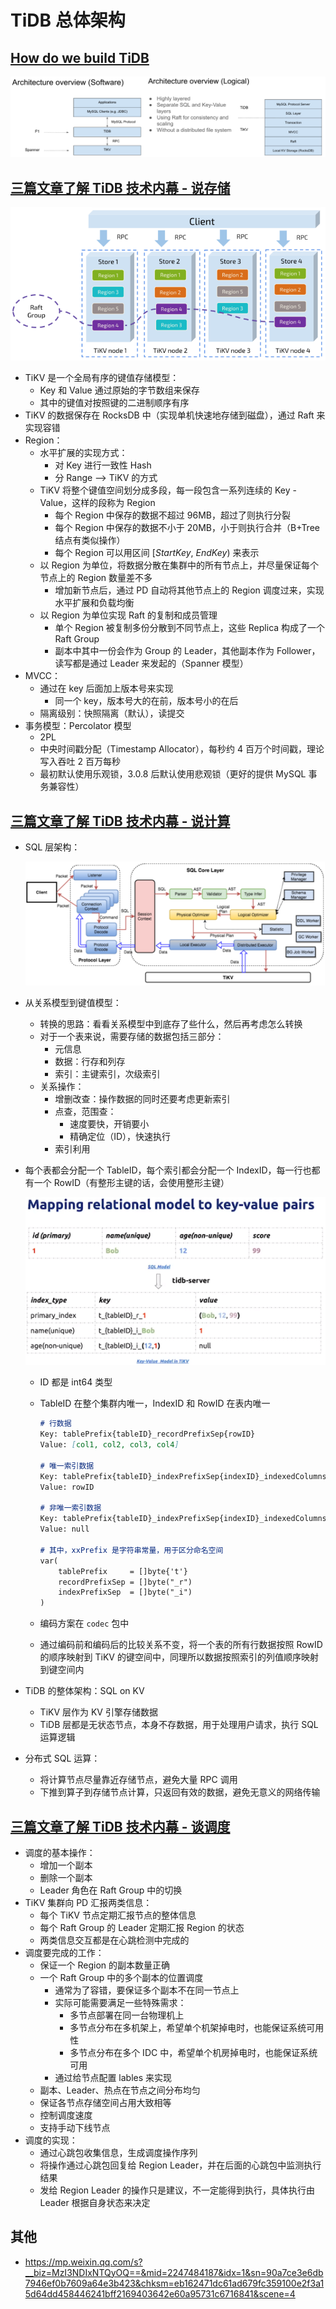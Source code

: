 # TiDB 总体架构

## [How do we build TiDB](https://pingcap.com/blog-cn/how-do-we-build-tidb/)

<img src="pic\architecture.png" alt="avatar" style="zoom:80%;" />

## [三篇文章了解 TiDB 技术内幕 - 说存储](https://pingcap.com/blog-cn/tidb-internal-1/)

<img src="pic\tikv.png" alt="avatar" style="zoom:60%;" />

- TiKV 是一个全局有序的键值存储模型：
  - Key 和 Value 通过原始的字节数组来保存
  - 其中的键值对按照键的二进制顺序有序
- TiKV 的数据保存在 RocksDB 中（实现单机快速地存储到磁盘），通过 Raft 来实现容错
- Region：
  - 水平扩展的实现方式：
    - 对 Key 进行一致性 Hash
    - 分 Range ——> TiKV 的方式
  - TiKV 将整个键值空间划分成多段，每一段包含一系列连续的 Key - Value，这样的段称为 Region
    - 每个 Region 中保存的数据不超过 96MB，超过了则执行分裂
    - 每个 Region 中保存的数据不小于 20MB，小于则执行合并（B+Tree 结点有类似操作）
    - 每个 Region 可以用区间 $[StartKey,\  EndKey)$ 来表示
  - 以 Region 为单位，将数据分散在集群中的所有节点上，并尽量保证每个节点上的 Region 数量差不多
    - 增加新节点后，通过 PD 自动将其他节点上的 Region 调度过来，实现水平扩展和负载均衡
  - 以 Region 为单位实现 Raft 的复制和成员管理
    - 单个 Region 被复制多份分散到不同节点上，这些 Replica 构成了一个 Raft Group
    - 副本中其中一份会作为 Group 的 Leader，其他副本作为 Follower，读写都是通过 Leader 来发起的（Spanner 模型）
- MVCC：
  - 通过在 key 后面加上版本号来实现 
    - 同一个 key，版本号大的在前，版本号小的在后
  - 隔离级别：快照隔离（默认），读提交
- 事务模型：Percolator 模型
  - 2PL
  - 中央时间戳分配（Timestamp Allocator），每秒约 4 百万个时间戳，理论写入吞吐 2 百万每秒
  - 最初默认使用乐观锁，3.0.8 后默认使用悲观锁（更好的提供 MySQL 事务兼容性）

## [三篇文章了解 TiDB 技术内幕 - 说计算](https://pingcap.com/blog-cn/tidb-internal-2/)

- SQL 层架构：

  <img src="pic\TiDB-sql.png" alt="avatar" style="zoom:80%;" />

- 从关系模型到键值模型：

  - 转换的思路：看看关系模型中到底存了些什么，然后再考虑怎么转换
  - 对于一个表来说，需要存储的数据包括三部分：
    - 元信息
    - 数据：行存和列存
    - 索引：主键索引，次级索引
  - 关系操作：
    - 增删改查：操作数据的同时还要考虑更新索引
    - 点查，范围查：
      - 速度要快，开销要小
      - 精确定位（ID），快速执行
    - 索引利用

- 每个表都会分配一个 TableID，每个索引都会分配一个 IndexID，每一行也都有一个 RowID（有整形主键的话，会使用整形主键）

  <img src="pic\relation-to-kv.png" alt="avatar" style="zoom:80%;" />

  - ID 都是 int64 类型

  - TableID 在整个集群内唯一，IndexID 和 RowID 在表内唯一

    ```markdown
    # 行数据
    Key: tablePrefix{tableID}_recordPrefixSep{rowID}
    Value: [col1, col2, col3, col4]
    
    # 唯一索引数据
    Key: tablePrefix{tableID}_indexPrefixSep{indexID}_indexedColumnsValue
    Value: rowID
    
    # 非唯一索引数据
    Key: tablePrefix{tableID}_indexPrefixSep{indexID}_indexedColumnsValue_rowID
    Value: null
    
    # 其中，xxPrefix 是字符串常量，用于区分命名空间
    var(
    	tablePrefix     = []byte{'t'}
    	recordPrefixSep = []byte("_r")
    	indexPrefixSep  = []byte("_i")
    )
    ```

  - 编码方案在 `codec` 包中

  - 通过编码前和编码后的比较关系不变，将一个表的所有行数据按照 RowID 的顺序映射到 TiKV 的键空间中，同理所以数据按照索引的列值顺序映射到键空间内

- TiDB 的整体架构：SQL on KV

  - TiKV 层作为 KV 引擎存储数据
  - TiDB 层都是无状态节点，本身不存数据，用于处理用户请求，执行 SQL 运算逻辑

- 分布式 SQL 运算：

  - 将计算节点尽量靠近存储节点，避免大量 RPC 调用
  - 下推到算子到存储节点计算，只返回有效的数据，避免无意义的网络传输

## [三篇文章了解 TiDB 技术内幕 - 谈调度](https://pingcap.com/blog-cn/tidb-internal-3/)

- 调度的基本操作：
  - 增加一个副本
  - 删除一个副本
  - Leader 角色在 Raft Group 中的切换
- TiKV 集群向 PD 汇报两类信息：
  - 每个 TiKV 节点定期汇报节点的整体信息
  - 每个 Raft Group 的 Leader 定期汇报 Region 的状态
  - 两类信息交互都是在心跳检测中完成的
- 调度要完成的工作：
  - 保证一个 Region 的副本数量正确
  - 一个 Raft Group 中的多个副本的位置调度
    - 通常为了容错，要保证多个副本不在同一节点上
    - 实际可能需要满足一些特殊需求：
      - 多节点部署在同一台物理机上
      - 多节点分布在多机架上，希望单个机架掉电时，也能保证系统可用性
      - 多节点分布在多个 IDC 中，希望单个机房掉电时，也能保证系统可用
    - 通过给节点配置 lables 来实现
  - 副本、Leader、热点在节点之间分布均匀
  - 保证各节点存储空间占用大致相等
  - 控制调度速度
  - 支持手动下线节点
- 调度的实现：
  - 通过心跳包收集信息，生成调度操作序列
  - 将操作通过心跳包回复给 Region Leader，并在后面的心跳包中监测执行结果
  - 发给 Region Leader 的操作只是建议，不一定能得到执行，具体执行由 Leader 根据自身状态来决定

## 其他

- https://mp.weixin.qq.com/s?__biz=MzI3NDIxNTQyOQ==&mid=2247484187&idx=1&sn=90a7ce3e6db7946ef0b7609a64e3b423&chksm=eb162471dc61ad679fc359100e2f3a15d64dd458446241bff2169403642e60a95731c6716841&scene=4